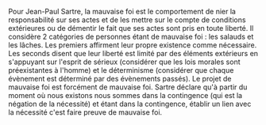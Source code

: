 Pour Jean-Paul Sartre, la mauvaise foi est le comportement de nier la responsabilité sur ses actes et de les mettre sur le compte de conditions extérieures ou de démentir le fait que ses actes sont pris en toute liberté. Il considère 2 catégories de personnes étant de mauvaise foi : les salauds et les lâches. Les premiers affirment leur propre existence comme nécessaire. Les seconds disent que leur liberté est limité par des éléments extérieurs en s'appuyant sur l'esprit de sérieux (considérer que les lois morales sont préexistantes à l'homme) et le déterminisme (considérer que chaque évènement est déterminé par des évènements passés). Le projet de mauvaise foi est forcément de mauvaise foi. Sartre déclare qu'à partir du moment où nous existons nous sommes dans la contingence (qui est la négation de la nécessité) et étant dans la contingence, établir un lien avec la nécessité c'est faire preuve de mauvaise foi.